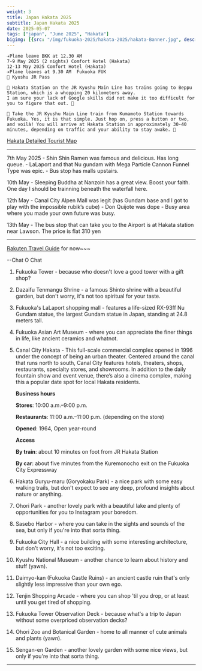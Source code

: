 ```yaml
---
weight: 3
title: Japan Hakata 2025
subtitle: Japan Hakata 2025
date: 2025-05-07
tags: ["japan", "June 2025", "Hakata"]
bigimg: [{src: "/img/fukuoka-2025/hakata-2025/hakata-Banner.jpg", desc: "Alpen Fukuoka"}]
---
```


```
✈Plane leave BKK at 12.30 AM 
7-9 May 2025 (2 nights) Comfort Hotel (Hakata)
12-13 May 2025 Comfort Hotel (Hakata)
✈Plane leaves at 9.30 AM  Fukuoka FUK
🎫 Kyushu JR Pass

🏃‍ Hakata Station on the JR Kyushu Main Line has trains going to Beppu Station, which is a whopping 20 kilometers away. 
I am sure your lack of Google skills did not make it too difficult for you to figure that out. 🏃‍

🏃‍ Take the JR Kyushu Main Line train from Kumamoto Station towards Fukuoka. Yes, it is that simple. Just hop on, press a button or two, 
and voilà! You will arrive at Hakata Station in approximately 30-40 minutes, depending on traffic and your ability to stay awake. 🏃‍
```

[Hakata Detailed Tourist Map](/pdf/hakata.pdf)

---

7th May 2025
	 - Shin Shin Ramen was famous and delicious. Has long queue.
	 - LaLaport and that Nu gundam with Mega Particle Cannon Funnel Type was epic.
	 - Bus stop has malls upstairs.

10th May
	 - Sleeping Buddha at Nanzoin has a great view. Boost your faith. One day I should be trainning beneath the waterfall here. 

12th May
     - Canal City Alpen Mall was legit (has Gundam base and I got to play with the impossible rubik’s cube)
     - Don Quijote was dope
     - Busy area where you made your own future was busy.

13th May 
	 - The bus stop that can take you to the Airport is at Hakata station near Lawson. The price is flat 310 yen

---

[Rakuten Travel Guide](https://travel.rakuten.com/contents/usa/en-us/guide/spot-hakata/) for now~~~

--Chat O Chat
1.  Fukuoka Tower - because who doesn't love a good tower with a gift shop?
2.  Dazaifu Tenmangu Shrine - a famous Shinto shrine with a beautiful garden, but don't worry, it's not too spiritual for your taste.
3.  Fukuoka's LaLaport shopping mall - features a life-sized RX-93ff Nu Gundam statue, the largest Gundam statue in Japan, standing at 24.8 meters tall. 
4.  Fukuoka Asian Art Museum - where you can appreciate the finer things in life, like ancient ceramics and whatnot.
5.  Canal City Hakata - This full-scale commercial complex opened in 1996 under the concept of being an urban theater. Centered around the canal that runs north to south, 
Canal City features hotels, theaters, shops, restaurants, specialty stores, and showrooms. In addition to the daily fountain show and event venue, 
there’s also a cinema complex, making this a popular date spot for local Hakata residents.
	
	**Business hours**
	
	**Stores**: 10:00 a.m.–9:00 p.m.

	**Restaurants**: 11:00 a.m.–11:00 p.m. (depending on the store)
	
	**Opened**: 1964, Open year-round
	
	**Access**
	
	**By train**: about 10 minutes on foot from JR Hakata Station
	
	**By car**: about five minutes from the Kuremonocho exit on the Fukuoka City Expressway

6.  Hakata Guryu-maru (Goryokaku Park) - a nice park with some easy walking trails, but don't expect to see any deep, profound insights about nature or anything.
7.  Ohori Park - another lovely park with a beautiful lake and plenty of opportunities for you to Instagram your boredom.
9.  Sasebo Harbor - where you can take in the sights and sounds of the sea, but only if you're into that sorta thing.
10. Fukuoka City Hall - a nice building with some interesting architecture, but don't worry, it's not too exciting.
11. Kyushu National Museum - another chance to learn about history and stuff (yawn).
12. Daimyo-kan (Fukuoka Castle Ruins) - an ancient castle ruin that's only slightly less impressive than your own ego.
13. Tenjin Shopping Arcade - where you can shop 'til you drop, or at least until you get tired of shopping.
14. Fukuoka Tower Observation Deck - because what's a trip to Japan without some overpriced observation decks?
15. Ohori Zoo and Botanical Garden - home to all manner of cute animals and plants (yawn).
16. Sengan-en Garden - another lovely garden with some nice views, but only if you're into that sorta thing.

---

